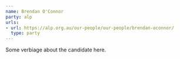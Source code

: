 ```yaml
---
name: Brendan O'Connor
party: alp
urls:
- url: https://alp.org.au/our-people/our-people/brendan-oconnor/
  type: party
---
```

Some verbiage about the candidate here.
